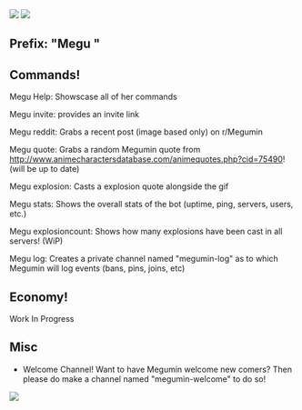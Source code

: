 
<img src="https://i.imgur.com/e8Rr1au.png">
<a href="https://discordapp.com/oauth2/authorize/?permissions=537159744&scope=bot&client_id=587112134165397525"><img src="https://i.imgur.com/ElznqTa.png"></a>

## Prefix: "Megu "
  
## Commands!
  
  Megu Help: Showscase all of her commands 
  
  Megu invite: provides an invite link
  
  Megu reddit: Grabs a recent post (image based only) on r/Megumin
  
  Megu quote: Grabs a random Megumin quote from http://www.animecharactersdatabase.com/animequotes.php?cid=75490! (will be up to date)  
  
  Megu explosion: Casts a explosion quote alongside the gif
  
  Megu stats: Shows the overall stats of the bot (uptime, ping, servers, users, etc.)

  Megu explosioncount: Shows how many explosions have been cast in all servers! (WiP)

  Megu log: Creates a private channel named "megumin-log" as to which Megumin will log events (bans, pins, joins, etc)
 
## Economy!

  Work In Progress

## Misc

 - Welcome Channel! Want to have Megumin welcome new comers? Then please do make a channel named "megumin-welcome" to do so!

<img src="https://i.imgur.com/pV1mXKW.png">


